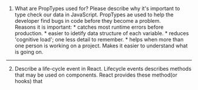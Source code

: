 1. What are PropTypes used for? Please describe why it's important to type check our data in JavaScript.
PropTypes ae used to help the developer find bugs in code before they become a problem.  
    Reasons it is important:
        * catches most runtime errors before production.
        * easier to idetify data structure of each variable.
        * reduces 'cognitive load'; one less detail to remember.
        * helps when more than one person is working on a project.  Makes it easier to understand what is going on.
-------------------------------------------------------------------------------------------
2. Describe a life-cycle event in React.
Lifecycle events  describes methods that may be used on components.  React provides these method(or hooks) that 